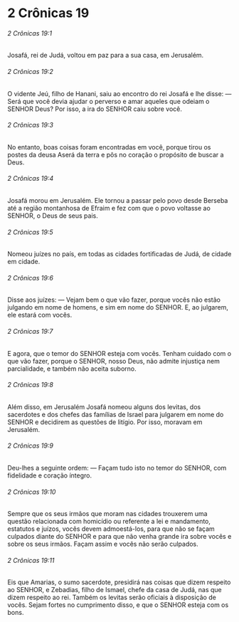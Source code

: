 # 2 Crônicas 19

###### 2 Crônicas 19:1

Josafá, rei de Judá, voltou em paz para a sua casa, em Jerusalém.

###### 2 Crônicas 19:2

O vidente Jeú, filho de Hanani, saiu ao encontro do rei Josafá e lhe disse: — Será que você devia ajudar o perverso e amar aqueles que odeiam o SENHOR Deus? Por isso, a ira do SENHOR caiu sobre você.

###### 2 Crônicas 19:3

No entanto, boas coisas foram encontradas em você, porque tirou os postes da deusa Aserá da terra e pôs no coração o propósito de buscar a Deus.

###### 2 Crônicas 19:4

Josafá morou em Jerusalém. Ele tornou a passar pelo povo desde Berseba até a região montanhosa de Efraim e fez com que o povo voltasse ao SENHOR, o Deus de seus pais.

###### 2 Crônicas 19:5

Nomeou juízes no país, em todas as cidades fortificadas de Judá, de cidade em cidade.

###### 2 Crônicas 19:6

Disse aos juízes: — Vejam bem o que vão fazer, porque vocês não estão julgando em nome de homens, e sim em nome do SENHOR. E, ao julgarem, ele estará com vocês.

###### 2 Crônicas 19:7

E agora, que o temor do SENHOR esteja com vocês. Tenham cuidado com o que vão fazer, porque o SENHOR, nosso Deus, não admite injustiça nem parcialidade, e também não aceita suborno.

###### 2 Crônicas 19:8

Além disso, em Jerusalém Josafá nomeou alguns dos levitas, dos sacerdotes e dos chefes das famílias de Israel para julgarem em nome do SENHOR e decidirem as questões de litígio. Por isso, moravam em Jerusalém.

###### 2 Crônicas 19:9

Deu-lhes a seguinte ordem: — Façam tudo isto no temor do SENHOR, com fidelidade e coração íntegro.

###### 2 Crônicas 19:10

Sempre que os seus irmãos que moram nas cidades trouxerem uma questão relacionada com homicídio ou referente a lei e mandamento, estatutos e juízos, vocês devem admoestá-los, para que não se façam culpados diante do SENHOR e para que não venha grande ira sobre vocês e sobre os seus irmãos. Façam assim e vocês não serão culpados.

###### 2 Crônicas 19:11

Eis que Amarias, o sumo sacerdote, presidirá nas coisas que dizem respeito ao SENHOR, e Zebadias, filho de Ismael, chefe da casa de Judá, nas que dizem respeito ao rei. Também os levitas serão oficiais à disposição de vocês. Sejam fortes no cumprimento disso, e que o SENHOR esteja com os bons.

